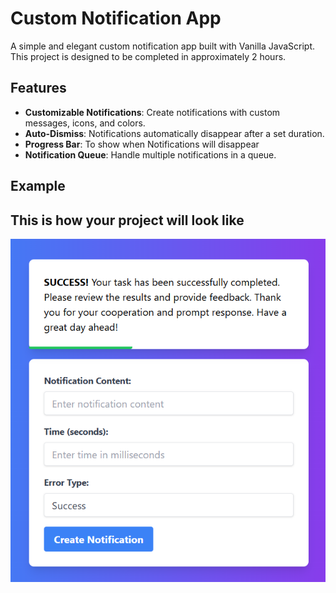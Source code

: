 # Custom Notification App

A simple and elegant custom notification app built with Vanilla JavaScript. This project is designed to be completed in approximately 2 hours.

## Features

- **Customizable Notifications**: Create notifications with custom messages, icons, and colors.
- **Auto-Dismiss**: Notifications automatically disappear after a set duration.
- **Progress Bar**: To show when Notifications will disappear
- **Notification Queue**: Handle multiple notifications in a queue.

## Example

## This is how your project will look like
![Demo Image](image.png)
